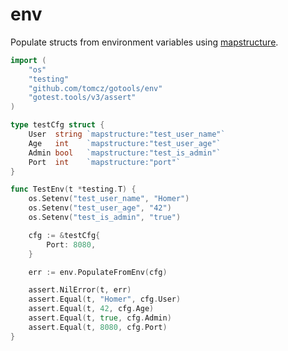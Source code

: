 # env

Populate structs from environment variables using [mapstructure](https://github.com/go-viper/mapstructure/v2).

```go
import (
	"os"
	"testing"
	"github.com/tomcz/gotools/env"
	"gotest.tools/v3/assert"
)

type testCfg struct {
	User  string `mapstructure:"test_user_name"`
	Age   int    `mapstructure:"test_user_age"`
	Admin bool   `mapstructure:"test_is_admin"`
	Port  int    `mapstructure:"port"`
}

func TestEnv(t *testing.T) {
	os.Setenv("test_user_name", "Homer")
	os.Setenv("test_user_age", "42")
	os.Setenv("test_is_admin", "true")

	cfg := &testCfg{
		Port: 8080,
	}

	err := env.PopulateFromEnv(cfg)

	assert.NilError(t, err)
	assert.Equal(t, "Homer", cfg.User)
	assert.Equal(t, 42, cfg.Age)
	assert.Equal(t, true, cfg.Admin)
	assert.Equal(t, 8080, cfg.Port)
}
```

